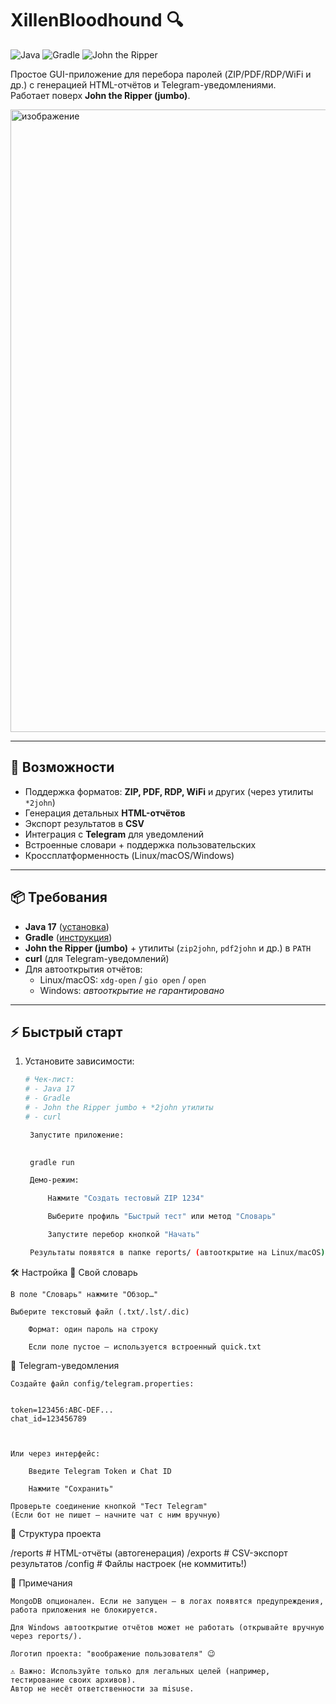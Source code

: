 # XillenBloodhound 🔍

![Java](https://img.shields.io/badge/Java-17-red?logo=openjdk)
![Gradle](https://img.shields.io/badge/Gradle-8.0+-blue?logo=gradle)
![John the Ripper](https://img.shields.io/badge/John_the_Ripper-jumbo-brightgreen)

Простое GUI-приложение для перебора паролей (ZIP/PDF/RDP/WiFi и др.) с генерацией HTML-отчётов и Telegram-уведомлениями.  
Работает поверх **John the Ripper (jumbo)**.

<img width="1872" height="996" alt="изображение" src="https://github.com/user-attachments/assets/dba61643-b326-4877-8117-bf6b2b84b183" />

---

## 🚀 Возможности
- Поддержка форматов: **ZIP, PDF, RDP, WiFi** и других (через утилиты `*2john`)
- Генерация детальных **HTML-отчётов**  
- Экспорт результатов в **CSV**  
- Интеграция с **Telegram** для уведомлений  
- Встроенные словари + поддержка пользовательских  
- Кроссплатформенность (Linux/macOS/Windows)



---

## 📦 Требования
- **Java 17** ([установка](https://adoptium.net/))
- **Gradle** ([инструкция](https://gradle.org/install/))
- **John the Ripper (jumbo)** + утилиты (`zip2john`, `pdf2john` и др.) в `PATH`
- **curl** (для Telegram-уведомлений)
- Для автооткрытия отчётов:
  - Linux/macOS: `xdg-open` / `gio open` / `open`  
  - Windows: *автооткрытие не гарантировано*

---

## ⚡ Быстрый старт
1. Установите зависимости:
   ```bash
   # Чек-лист:
   # - Java 17
   # - Gradle
   # - John the Ripper jumbo + *2john утилиты
   # - curl

    Запустите приложение:
    

    gradle run

    Демо-режим:

        Нажмите "Создать тестовый ZIP 1234"

        Выберите профиль "Быстрый тест" или метод "Словарь"

        Запустите перебор кнопкой "Начать"

    Результаты появятся в папке reports/ (автооткрытие на Linux/macOS).

🛠 Настройка
🔑 Свой словарь

    В поле "Словарь" нажмите "Обзор…"

    Выберите текстовый файл (.txt/.lst/.dic)

        Формат: один пароль на строку

        Если поле пустое — используется встроенный quick.txt

🤖 Telegram-уведомления

    Создайте файл config/telegram.properties:
    

    token=123456:ABC-DEF...
    chat_id=123456789

    

    Или через интерфейс:

        Введите Telegram Token и Chat ID

        Нажмите "Сохранить"

    Проверьте соединение кнопкой "Тест Telegram"
    (Если бот не пишет — начните чат с ним вручную)

📂 Структура проекта


/reports       # HTML-отчёты (автогенерация)
/exports      # CSV-экспорт результатов
/config       # Файлы настроек (не коммитить!)

📌 Примечания

    MongoDB опционален. Если не запущен — в логах появятся предупреждения, работа приложения не блокируется.

    Для Windows автооткрытие отчётов может не работать (открывайте вручную через reports/).

    Логотип проекта: "воображение пользователя" 😉

    ⚠ Важно: Используйте только для легальных целей (например, тестирование своих архивов).
    Автор не несёт ответственности за misuse.
